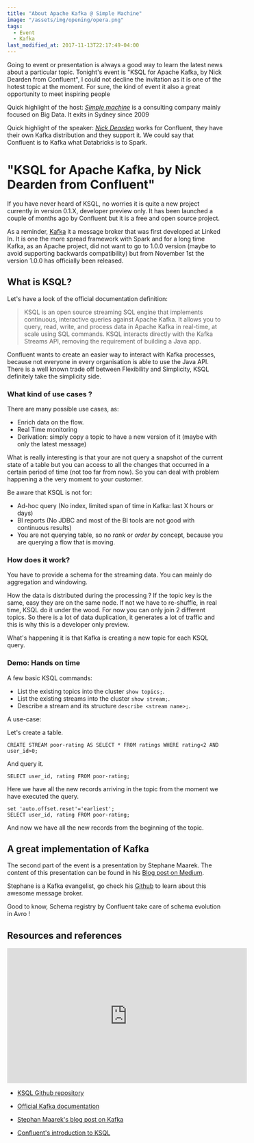 ```yaml
---
title: "About Apache Kafka @ Simple Machine"
image: "/assets/img/opening/opera.png"
tags:
  - Event
  - Kafka
last_modified_at: 2017-11-13T22:17:49-04:00
---
```


Going to event or presentation is always a good way to learn the latest news about a particular topic. Tonight's event
is "KSQL for Apache Kafka, by Nick Dearden from Confluent", I could not decline the invitation as it is one of the
hotest topic at the moment. For sure, the kind of event it also a great opportunity to meet inspiring people 


Quick highlight of the host: [*Simple machine*](http://simplemachines.com.au/) is a consulting company mainly focused
on Big Data. It exits in Sydney since 2009

Quick highlight of the speaker: [*Nick Dearden*](https://www.linkedin.com/in/ndearden/) works for Confluent, they have their own Kafka distribution and they
support it. We could say that Confluent is to Kafka what Databricks is to Spark.


# "KSQL for Apache Kafka, by Nick Dearden from Confluent"

If you have never heard of KSQL, no worries it is quite a new project currently in version 0.1.X, developer preview only.
It has been launched a couple of months ago by Confluent but it is a free and open source project. 

As a reminder, [Kafka](https://kafka.apache.org/documentation/) it a message broker that was first developed at Linked
In. It is one the more spread framework with Spark and for a long time Kafka, as an Apache project, did not want to go
to 1.0.0 version (maybe to avoid supporting backwards compatibility) but from November 1st the version 1.0.0 has
officially been released.


## What is KSQL?

Let's have a look of the official documentation definition:
 
 > KSQL is an open source streaming SQL engine that implements continuous, interactive queries against Apache Kafka.
 It allows you to query, read, write, and process data in Apache Kafka in real-time, at scale using SQL commands.
 KSQL interacts directly with the Kafka Streams API, removing the requirement of building a Java app.


Confluent wants to create an easier way to interact with Kafka processes, because not everyone in every organisation is
able to use the Java API. There is a well known trade off between Flexibility and Simplicity, KSQL definitely take the
simplicity side.


### What kind of use cases ?

There are many possible use cases, as:
- Enrich data on the flow.
- Real Time monitoring
- Derivation: simply copy a topic to have a new version of it (maybe with only the latest message)

What is really interesting is that your are not query a snapshot of the current state of a table but you can access to
all the changes that occurred in a certain period of time (not too far from now). So you can deal with problem happening
a the very moment to your customer.

Be aware that KSQL is not for:

- Ad-hoc query (No index, limited span of time in Kafka: last X hours or days)
- BI reports (No JDBC and most of the BI tools are not good with continuous results)
- You are not querying table, so no _rank_ or _order by_ concept, because you are querying a flow that is moving.


### How does it work?

You have to provide a schema for the streaming data.
You can mainly do aggregation and windowing.

How the data is distributed during the processing ? 
If the topic key is the same, easy they are on the same node. If not we have to re-shuffle, in real time, KSQL do it
under the wood. For now you can only join 2 different topics. So there is a lot of data duplication, it generates a lot
of traffic and this is why this is a developer only preview.

What's happening it is that Kafka is creating a new topic for each KSQL query.

### Demo: Hands on time

A few basic KSQL commands:

- List the existing topics into the cluster ```show topics;```.
- List the existing streams into the cluster ```show stream;```.
- Describe a stream and its structure ```describe <stream name>;```.

A use-case:

Let's create a table.
```
CREATE STREAM poor-rating AS SELECT * FROM ratings WHERE rating<2 AND user_id>0;
```
And query it.
```
SELECT user_id, rating FROM poor-rating;
```
Here we have all the new records arriving in the topic from the moment we have executed the query.

```
set 'auto.offset.reset'='earliest';
SELECT user_id, rating FROM poor-rating;
```
And now we have all the new records from the beginning of the topic.


## A great implementation of Kafka

The second part of the event is a presentation by Stephane Maarek. The content of this presentation can be found in his
[Blog post on Medium](https://medium.com/@stephane.maarek/how-to-use-apache-kafka-to-transform-a-batch-pipeline-into-a-real-time-one-831b48a6ad85).


Stephane is a Kafka evangelist, go check his [Github](https://github.com/simplesteph) to learn about this awesome message
broker.


Good to know, Schema registry by Confluent take care of schema evolution in Avro !


## Resources and references

<p align="center">
  <iframe src="https://www.youtube.com/embed/A45uRzJiv7I?rel=0&amp;showinfo=0" width="560" height="315" frameborder="0" allowfullscreen="allowfullscreen">
  </iframe>
</p>

- [KSQL Github repository](https://github.com/confluentinc/ksql)

- [Official Kafka documentation](https://kafka.apache.org/documentation/)

- [Stephan Maarek's blog post on Kafka](https://medium.com/@stephane.maarek/how-to-use-apache-kafka-to-transform-a-batch-pipeline-into-a-real-time-one-831b48a6ad85)

- [Confluent's introduction to KSQL](https://www.confluent.io/blog/ksql-open-source-streaming-sql-for-apache-kafka/)
